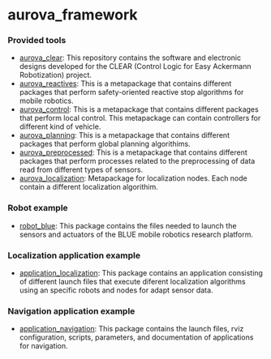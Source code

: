 # aurova_framework

### Provided tools
* [aurova_clear](https://github.com/AUROVA-LAB/aurova_clear): This repository contains the software and electronic designs developed for the CLEAR (Control Logic for Easy Ackermann Robotization) project. 
* [aurova_reactives](https://github.com/AUROVA-LAB/aurova_reactives): This is a metapackage that contains different packages that perform safety-oriented reactive stop algorithms for mobile robotics.
* [aurova_control](https://github.com/AUROVA-LAB/aurova_control): This is a metapackage that contains different packages that perform local control. This metapackage can contain controllers for different kind of vehicle.
* [aurova_planning](https://github.com/AUROVA-LAB/aurova_planning): This is a metapackage that contains different packages that perform global planning algorithims.
* [aurova_preprocessed](https://github.com/AUROVA-LAB/aurova_preprocessed): This is a metapackage that contains different packages that perform processes related to the preprocessing of data read from different types of sensors.
* [aurova_localization](https://github.com/AUROVA-LAB/aurova_localization): Metapackage for localization nodes. Each node contain a different localization algorithim.

### Robot example
* [robot_blue](https://github.com/AUROVA-LAB/robot_blue): This package contains the files needed to launch the sensors and actuators of the BLUE mobile robotics research platform. 

### Localization application example
* [application_localization](https://github.com/AUROVA-LAB/application_localization): This package contains an application consisting of different launch files that execute diferent localization algorithms using an specific robots and nodes for adapt sensor data.

### Navigation application example
* [application_navigation](https://github.com/AUROVA-LAB/application_navigation): This package contains the launch files, rviz configuration, scripts, parameters, and documentation of applications for navigation.
